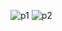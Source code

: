 ![p1](https://github.com/user-attachments/assets/08eae279-0ade-4ad7-9da5-336f83b1627c)
![p2](https://github.com/user-attachments/assets/b0524dd6-06a0-4f16-b849-455e69398d0a)
